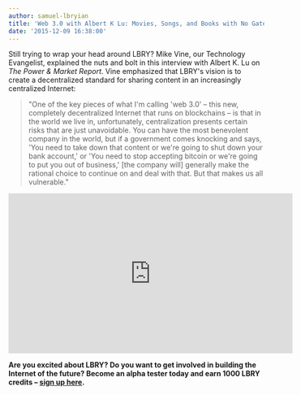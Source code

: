 ```yaml
---
author: samuel-lbryian
title: 'Web 3.0 with Albert K Lu: Movies, Songs, and Books with No Gatekeepers (Sorry iTunes)'
date: '2015-12-09 16:38:00'
---
```


Still trying to wrap your head around LBRY? Mike Vine, our Technology Evangelist, explained the nuts and bolt in this interview with Albert K. Lu on *The Power & Market Report*. Vine emphasized that LBRY's vision is to create a decentralized standard for sharing content in an increasingly centralized Internet:

> "One of the key pieces of what I'm calling 'web 3.0' – this new, completely decentralized Internet that runs on blockchains – is that in the world we live in, unfortunately, centralization presents certain risks that are just unavoidable. You can have the most benevolent company in the world, but if a government comes knocking and says, 'You need to take down that content or we're going to shut down your bank account,' or 'You need to stop accepting bitcoin or we're going to put you out of business,' [the company will] generally make the rational choice to continue on and deal with that. But that makes us all vulnerable."

<p style="text-align: center;"><iframe width="560" height="315" src="https://www.youtube.com/embed/u-03CWZeLpc?rel=0" frameborder="0" allowfullscreen></iframe></p>

**Are you excited about LBRY? Do you want to get involved in building the Internet of the future? Become an alpha tester today and earn 1000 LBRY credits – [sign up here](https://lbry.com/get).**
